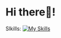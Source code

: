 # Hi there👋!
Slkills:
[![My Skills](https://skillicons.dev/icons?i=html,css,js,ts,react,redux,scss,figma)](https://skillicons.dev)
